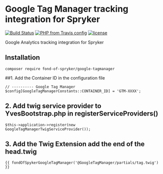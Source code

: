# Google Tag Manager tracking integration for Spryker
[![Build Status](https://travis-ci.org/fond-of/spryker-google-tagmanager.svg?branch=master)](https://travis-ci.org/fond-of/spryker-google-tagmanager)
[![PHP from Travis config](https://img.shields.io/travis/php-v/symfony/symfony.svg)](https://php.net/)
[![license](https://img.shields.io/github/license/mashape/apistatus.svg)](https://packagist.org/packages/fond-of-spryker/google-tagmanager)

Google Analytics tracking integration for Spryker



## Installation

```
composer require fond-of-spryker/google-tagmanager
```

##1. Add the Container ID in the configuration file 

```
// ---------- Google Tag Manager
$config[GoogleTagManagerConstants::CONTAINER_ID] = 'GTM-XXXX'; 
```

## 2. Add twig service provider to YvesBootstrap.php in registerServiceProviders()

```
$this->application->register(new GoogleTagManagerTwigServiceProvider());
```

## 3. Add the Twig Extension add the end of the head.twig

```
{{ fondOfSpykerGoogleTagManager('@GoogleTagManager/partials/tag.twig') }}
```

